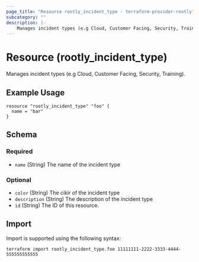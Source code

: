```yaml
---
page_title: "Resource rootly_incident_type - terraform-provider-rootly"
subcategory: ""
description: |-
    Manages incident types (e.g Cloud, Customer Facing, Security, Training).
---
```


# Resource (rootly_incident_type)

Manages incident types (e.g Cloud, Customer Facing, Security, Training).

## Example Usage

```
resource "rootly_incident_type" "foo" {
  name = "bar"
}
```

<!-- schema generated by tfplugindocs -->
## Schema

### Required

- `name` (String) The name of the incident type

### Optional

- `color` (String) The cikir of the incident type
- `description` (String) The description of the incident type
- `id` (String) The ID of this resource.

## Import

Import is supported using the following syntax:

```shell
terraform import rootly_incident_type.foo 11111111-2222-3333-4444-555555555555
```